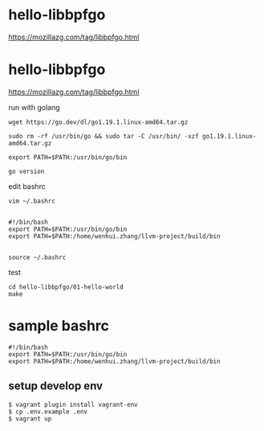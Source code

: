 # hello-libbpfgo

https://mozillazg.com/tag/libbpfgo.html


# hello-libbpfgo

https://mozillazg.com/tag/libbpfgo.html


run with golang

```
wget https://go.dev/dl/go1.19.1.linux-amd64.tar.gz

sudo rm -rf /usr/bin/go && sudo tar -C /usr/bin/ -xzf go1.19.1.linux-amd64.tar.gz

export PATH=$PATH:/usr/bin/go/bin

go version 

```

edit bashrc 

```
vim ~/.bashrc 


#!/bin/bash
export PATH=$PATH:/usr/bin/go/bin
export PATH=$PATH:/home/wenhui.zhang/llvm-project/build/bin


source ~/.bashrc 
```

test

```
cd hello-libbpfgo/01-hello-world
make
```


# sample bashrc
```
#!/bin/bash
export PATH=$PATH:/usr/bin/go/bin
export PATH=$PATH:/home/wenhui.zhang/llvm-project/build/bin
```





## setup develop env

```
$ vagrant plugin install vagrant-env
$ cp .env.example .env
$ vagrant up
```
